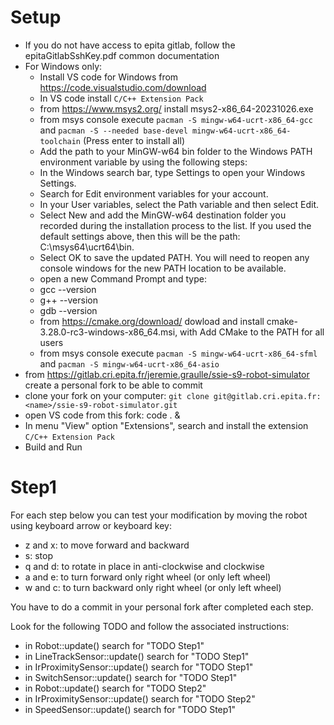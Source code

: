 Setup
=====

- If you do not have access to epita gitlab, follow the epitaGitlabSshKey.pdf common documentation
- For Windows only:
    - Install VS code for Windows from https://code.visualstudio.com/download
    - In VS code install `C/C++ Extension Pack`
    - from https://www.msys2.org/ install msys2-x86_64-20231026.exe
    - from msys console execute `pacman -S mingw-w64-ucrt-x86_64-gcc` and `pacman -S --needed base-devel mingw-w64-ucrt-x86_64-toolchain` (Press enter to install all)
    - Add the path to your MinGW-w64 bin folder to the Windows PATH environment variable by using the following steps:
    - In the Windows search bar, type Settings to open your Windows Settings.
    - Search for Edit environment variables for your account.
    - In your User variables, select the Path variable and then select Edit.
    - Select New and add the MinGW-w64 destination folder you recorded during the installation process to the list. If you used the default settings above, then this will be the path: C:\msys64\ucrt64\bin.
    - Select OK to save the updated PATH. You will need to reopen any console windows for the new PATH location to be available.
    - open a new Command Prompt and type:
    - gcc --version
    - g++ --version
    - gdb --version
    - from https://cmake.org/download/ dowload and install cmake-3.28.0-rc3-windows-x86_64.msi, with Add CMake to the PATH for all users
    - from msys console execute `pacman -S mingw-w64-ucrt-x86_64-sfml` and `pacman -S mingw-w64-ucrt-x86_64-asio`
- from https://gitlab.cri.epita.fr/jeremie.graulle/ssie-s9-robot-simulator create a personal fork
to be able to commit
- clone your fork on your computer:
`git clone git@gitlab.cri.epita.fr:<name>/ssie-s9-robot-simulator.git`
- open VS code from this fork: code . &
- In menu "View" option "Extensions", search and install the extension `C/C++ Extension Pack`
- Build and Run

Step1
=====

For each step below you can test your modification by moving the robot using keyboard arrow or
keyboard key:

- z and x: to move forward and backward
- s: stop
- q and d: to rotate in place in anti-clockwise and clockwise
- a and e: to turn forward only right wheel (or only left wheel)
- w and c: to turn backward only right wheel (or only left wheel)

You have to do a commit in your personal fork after completed each step.

Look for the following TODO and follow the associated instructions:

- in Robot::update() search for "TODO Step1"
- in LineTrackSensor::update() search for "TODO Step1"
- in IrProximitySensor::update() search for "TODO Step1"
- in SwitchSensor::update() search for "TODO Step1"
- in Robot::update() search for "TODO Step2"
- in IrProximitySensor::update() search for "TODO Step2"
- in SpeedSensor::update() search for "TODO Step1"
